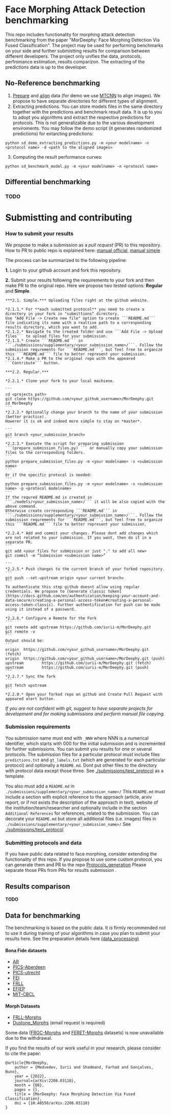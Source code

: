 # Face Morphing Attack Detection benchmarking

This repo includes functionality for morphing attack detection benchmarking from the paper "MorDeephy: Face Morphing Detection Via Fused Classification".
The project may be used for performing benchmarks on your side and further submistting results for comparison between different developers.
The project only unifies the data, protocols, perfromance estimation, results comparizon. 
The extracting of the predictions data is up to the developer.

## No-Reference benchmarking

1. [Prepare](./face_morphing_benchmark) and [align](./align_protocol_insf.py) data (for demo we use [MTCNN](https://github.com/ipazc/mtcnn) to align images).
We propose to have separate directories for different types of alignment.
2. Extracting predictions. You can store models files in the same directory together with the predictions and benchmark result data. It is up to you to adopt you algorithms and extract the respective predictions for protocols. This is not generalizable due to the various development enviroments. You may follow the demo script (it generates randomized predictions) for extarcting predictions:
```
python sd_demo_extracting_predictions.py -m <your modelname> -n <protocol name> -d <path to the aligned images>
```
3. Computing the result performance curves:
```
python sd_benchmark_model.py -m <your modelname> -n <protocol name> 
```
 

## Differential benchmarking
### TODO


# Submistting and contributing
### How to submit your results

We propose to make a submission as a *pull request* (PR) to this repository.
How to PR to public repo is explained here: [manual official](https://docs.github.com/en/pull-requests/collaborating-with-pull-requests/proposing-changes-to-your-work-with-pull-requests/creating-a-pull-request), [manual simple](https://www.geeksforgeeks.org/creating-a-pull-request-on-any-public-repository-from-github-using-vs-code/)

The process can be summarized to the following pipeline:

**1.** Login to your github account and fork this repository.

**2.** Submit your results following the requirements to your fork and then make PR to the original repo.
   Here we propose two tested options: **Regular** and **Simple**.
    
    ***2.1. Simple.*** Uploading files right at the github website. 

    *2.1.1.* For **each submitted protocol** you need to create a directory in your fork in "submittions" directory.
    Use "Add File -> Create new file" option to create ```README.md``` file indicating its name with a realtive path to a corresponding results directory, which you want to add.
    *2.1.2.* Navigate to the created folder and use ```Add File -> Upload files``` to upload files for your submission.
    *2.1.3.* Create ```README.md``` in ```./submissions/supplementary/<your_submission_name>/```. Follow the submission requrements for ```README.md```, but feel free to organize this ```README.md``` file to better represent your submission.
    *2.1.4.* Make a PR to the original repo with the appeared ```Contribute``` button. 

    ***2.2. Regular.*** 
    
    *2.2.1.* Clone your fork to your local machiene.
    
    ```
    cd <projects_path>
    git clone https://github.com/<your_github_username>/MorDeephy.git
    cd MorDeephy
    ```
    *2.2.2.* Optionally change your branch to the name of your submission (better practice).
    Howerer it is ok and indeed more simple to stay on *master*.
    
    ```
    git branch <your_submission_branch>
    ```   
    *2.2.3.* Execute the script for preparing submission  ```(prepare_submission_files.py) ``` or manually copy your submission files to the corresponding folders. 
    ```
    python prepare_submission_files.py -m <your modelname> -s <submission name>
    ``` 
    Or if the specific protocol is needed:
    ```
    python prepare_submission_files.py -m <your modelname> -s <submission name> -p <protocol modelname> 
    ``` 	
    If the requred README.md is created in ```./models/<your_submission_name>/``` it will be also copied with the above command.
    Otherwise create corresponding ```README.md``` in ```./submissions/supplementary/<your_submission_name>/```. Follow the submission requrements for ```README.md```, but feel free to organize this ```README.md``` file to better represent your submission.
    
    *2.2.4.* Add and commit your changes. Please dont add changes which are not related to your submission. If you want, then do it in a separate PR. 
    ```
    git add <your files for submission or just "." to add all new>
    git commit -m “Submission <submission name>”

    ``` 
    *2.2.5.* Push changes to the current branch of your forked repository.
    ```
    git push --set-upstream origin <your current branch>
    ```
    To authenticate this step github doesnt allow using regular credentials. We propose to [Generate classic token](https://docs.github.com/en/authentication/keeping-your-account-and-data-secure/creating-a-personal-access-token#creating-a-personal-access-token-classic). Further authentification for push can be made using it instead of a password.

    *2.2.6.* Configure a Remote for the Fork
    ```
    git remote add upstream https://github.com/iurii-m/MorDeephy.git
    git remote -v
    ```
    Output should be:
    ```
    origin  https://github.com/<your_github_username>/MorDeephy.git (fetch)
    origin  https://github.com/<your_github_username>/MorDeephy.git (push)
    upstream        https://github.com/iurii-m/MorDeephy.git (fetch)
    upstream        https://github.com/iurii-m/MorDeephy.git (push)
    ```
    *2.2.7.* Sync the fork
    ```
    git fetch upstream
    ```
    *2.2.8.* Open your forked repo on github and Create Pull Request with appeared alert button.

*If you are not confident with git, suggest to have separate projects for development and for making submissions and perform manual file copying.*

<!-- **3.** To prove the identity of submitter, we also ask send an email to ```iurii.medvedev@isr.uc.pt``` (Subject - MorDeephy. ```<submission_name>```) with a sumbittion name or PR number from your adress with institutional domain. -->



### Submission requirements

You submission name must end with ```_NNN``` where NNN is a numerical identifier, which starts with 000 for the initial submission and is incremented for further submissions.
You can submit you results for one or several protocols. The submission files for a particular protocol must include files ```predictions.txt``` and ```gt_labels.txt``` (which are generated for each particular protocol) and optionally a ```README.md```.
Dont put other files to the directory with protocol data except those three.
See [./submissions/test_protocol](./submissions/test_protocol) as a template.

You also must add a ```README.md``` in ```./submissions/supplementary/<your_submission_name>/```
This ```README.md``` must include a section with explicit reference to the approach (article, arxiv report, or if not exists the description of the approach in text), website of the institution/team/researcher  and optionally include in the section ```Additional References``` for references, related to the submission.
You can decorate your ```README.md``` but store all additional files (i.e. images) files in ```./submissions/supplementary/<your_submission_name>/```
See [./submissions/test_protocol](./submissions/supplementary/test_model/```README.md```)


### Submitting protocols and data
If you have public data related to face morphing, consider extending the functionality of this repo.
If you propose to use some custom protocol, you can generate them and PR to the repo [Protocols_generation](./face_morphing_benchmark)
Please separate those PRs from PRs for results submission .

## Results comparison
#### TODO


## Data for benchmarking

The benchmarking is based on the public data. 
It is firmly recommended not to use it during training of your algorithms in case you plan to submit your results here. 
See the preparation details here [(data_processing)](./face_morphing_benchmark)
#### Bona Fide datasets
- [AR](https://www2.ece.ohio-state.edu/~aleix/ARdatabase.html)
- [PICS-Aberdeen](http://pics.stir.ac.uk/2D_face_sets.htm)
- [PICS-utrecht](http://pics.stir.ac.uk/2D_face_sets.htm)
- [FEI](https://fei.edu.br/~cet/facedatabase.html)
- [FRLL](https://figshare.com/articles/dataset/Face_Research_Lab_London_Set/5047666)
- [EFIEP](https://figshare.com/articles/dataset/Dataset_of_Ethnic_facial_images_of_Ecuadorian_people/8266730)
- [MIT-CBCL](http://cbcl.mit.edu/software-datasets/heisele/facerecognition-database.html)

#### Morph Datasets 
- [FRLL-Morphs](https://www.idiap.ch/en/dataset/frll-morphs)
- [Dustone_Morphs](https://www.linkedin.com/pulse/new-face-morphing-dataset-vulnerability-research-ted-dunstone/) (email request is required)

Some data ([FRGC-Morphs](https://www.idiap.ch/en/dataset/frgc-morphs) and [FERET-Morphs](https://www.idiap.ch/en/dataset/feret-morphs) datasets) is now unavailable due to the withdrawal.

If you find the results of our work useful in your research, please consider to cite the paper:

```
@article{MorDeephy,
    author = {Medvedev, Iurii and Shadmand, Farhad and Gonçalves, Nuno},
    year = {2022},
    journal={arXiv:2208.03110},
    month = {08},
    pages = {},
    title = {MorDeephy: Face Morphing Detection Via Fused Classification},
    doi = {10.48550/arXiv.2208.03110}
}
```
